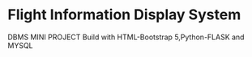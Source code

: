 # Flight Information Display System
DBMS MINI PROJECT
Build with HTML-Bootstrap 5,Python-FLASK and MYSQL 
